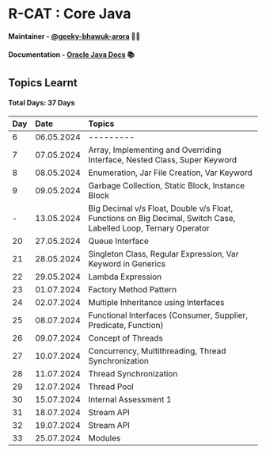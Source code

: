 # R-CAT : Core Java

#### Maintainer - [@geeky-bhawuk-arora](https://github.com/geeky-bhawuk-arora/) 👨‍💻
#### Documentation - [Oracle Java Docs](https://docs.oracle.com/en/java/javase/11/docs/api/) 📚

## Topics Learnt 

#### Total Days: 37 Days

| Day | Date       | Topics                                                            |
|:----|:-----------|:------------------------------------------------------------------|
| 6   | 06.05.2024 | ---------                                                         |
| 7   | 07.05.2024 | Array, Implementing and Overriding Interface, Nested Class, Super Keyword |
| 8   | 08.05.2024 | Enumeration, Jar File Creation, Var Keyword                       |                                                         
| 9   | 09.05.2024 | Garbage Collection, Static Block, Instance Block                  |
| -   | 13.05.2024 | Big Decimal v/s Float, Double v/s Float, Functions on Big Decimal, Switch Case, Labelled Loop, Ternary Operator |
| 20  | 27.05.2024 | Queue Interface                                                   |
| 21  | 28.05.2024 | Singleton Class, Regular Expression, Var Keyword in Generics      |
| 22  | 29.05.2024 | Lambda Expression                                                 |
| 23  | 01.07.2024 | Factory Method Pattern                                            |
| 24  | 02.07.2024 | Multiple Inheritance using Interfaces                             |
| 25  | 08.07.2024 | Functional Interfaces (Consumer, Supplier, Predicate, Function)   |
| 26  | 09.07.2024 | Concept of Threads                                                |
| 27  | 10.07.2024 | Concurrency, Multithreading, Thread Synchronization               |
| 28  | 11.07.2024 | Thread Synchronization                                            |
| 29  | 12.07.2024 | Thread Pool                                                       |
| 30  | 15.07.2024 | Internal Assessment 1                                             |
| 31  | 18.07.2024 | Stream API                                                        |
| 32  | 19.07.2024 | Stream API                                                        |
| 33  | 25.07.2024 | Modules                                                           |

